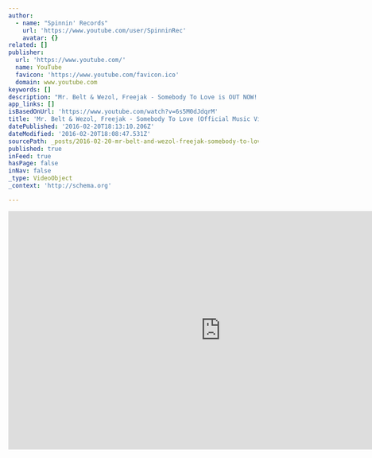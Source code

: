 ```yaml
---
author:
  - name: "Spinnin' Records"
    url: 'https://www.youtube.com/user/SpinninRec'
    avatar: {}
related: []
publisher:
  url: 'https://www.youtube.com/'
  name: YouTube
  favicon: 'https://www.youtube.com/favicon.ico'
  domain: www.youtube.com
keywords: []
description: "Mr. Belt & Wezol, Freejak - Somebody To Love is OUT NOW! Grab your copy on Beatport HERE: http://btprt.dj/1KpZov5 Subscribe to Spinnin' TV now : http://bit.ly/SPINNINTV Big, big record by house music's newest tastemakers Mr. Belt & Wezol, working with Freejak here for one of the year's coolest dance covers."
app_links: []
isBasedOnUrl: 'https://www.youtube.com/watch?v=6s5M0dJdqrM'
title: 'Mr. Belt & Wezol, Freejak - Somebody To Love (Official Music Video)'
datePublished: '2016-02-20T18:13:10.206Z'
dateModified: '2016-02-20T18:08:47.531Z'
sourcePath: _posts/2016-02-20-mr-belt-and-wezol-freejak-somebody-to-love-official-music.md
published: true
inFeed: true
hasPage: false
inNav: false
_type: VideoObject
_context: 'http://schema.org'

---
```

<iframe src="https://cdn.embedly.com/widgets/media.html?src=https%3A%2F%2Fwww.youtube.com%2Fembed%2F6s5M0dJdqrM%3Ffeature%3Doembed&amp;url=https%3A%2F%2Fwww.youtube.com%2Fwatch%3Fv%3D6s5M0dJdqrM&amp;image=https%3A%2F%2Fi.ytimg.com%2Fvi%2F6s5M0dJdqrM%2Fhqdefault.jpg&amp;key=b7d04c9b404c499eba89ee7072e1c4f7&amp;type=text%2Fhtml&amp;schema=youtube" width="854" height="480" scrolling="no" frameborder="0" allowfullscreen="allowfullscreen" style=""></iframe>